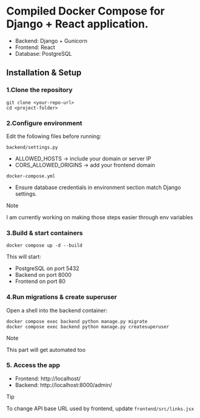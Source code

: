 # Compiled Docker Compose for Django + React application.
* Backend: Django + Gunicorn
* Frontend: React 
* Database: PostgreSQL

## Installation & Setup
### 1.Clone the repository
   ```
   git clone <your-repo-url>
   cd <project-folder>
   ```

### 2.Configure environment
  Edit the following files before running:
   ```
   backend/settings.py
   ```

  * ALLOWED_HOSTS → include your domain or server IP
  * CORS_ALLOWED_ORIGINS → add your frontend domain
     
   ```
   docker-compose.yml
   ``` 
    
  * Ensure database credentials in environment section match Django settings.
    
      
     
    
  > [!NOTE]
>  I am currently working on making those steps easier through env variables
### 3.Build & start containers
   ```
   docker compose up -d --build
   ```
This will start:
  * PostgreSQL on port 5432
  * Backend on port 8000 
  * Frontend on port 80
    
### 4.Run migrations & create superuser

Open a shell into the backend container: 
   ```
docker compose exec backend python manage.py migrate
docker compose exec backend python manage.py createsuperuser
```
 > [!NOTE]
> This part will get automated too
### 5. Access the app
 * Frontend: http://localhost/
 * Backend: http://localhost:8000/admin/

  > [!TIP]
>  To change API base URL used by frontend, update `frontend/src/links.jsx`

